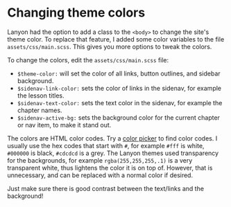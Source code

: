 # Changing theme colors

Lanyon had the option to add a class to the `<body>` to change the site's theme color. 
To replace that feature, I added some color variables to the file `assets/css/main.scss`. 
This gives you more options to tweak the colors.

To change the colors, edit the `assets/css/main.scss` file:

- `$theme-color:` will set the color of all links, button outlines, and sidebar background.
- `$sidenav-link-color:` sets the color of links in the sidenav, for example the lesson titles.
- `$sidenav-text-color:` sets the text color in the sidenav, for example the chapter names.
- `$sidenav-active-bg:` sets the background color for the current chapter or nav item, to make it stand out. 

The colors are HTML color codes. 
Try a [color picker](https://www.w3schools.com/colors/colors_picker.asp) to find color codes. 
I usually use the hex codes that start with `#`, for example `#fff` is white, `#000000` is black, `#cdcdcd` is a grey. 
The Lanyon themes used transparency for the backgrounds, for example `rgba(255,255,255,.1)` is a very transparent white, thus lightens the color it is on top of. 
However, that is unnecessary, and can be replaced with a normal color if desired.

Just make sure there is good contrast between the text/links and the background!
